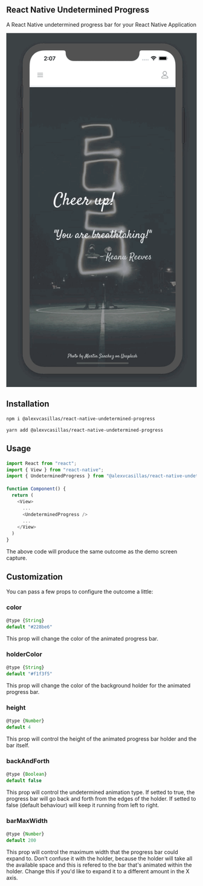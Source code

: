 ## React Native Undetermined Progress

A React Native undetermined progress bar for your React Native Application

![Showcase of React Native Undetermined Progress](https://github.com/alexvcasillas/react-native-undetermined-progress/blob/master/ios-demo.gif?raw=true)

## Installation

```
npm i @alexvcasillas/react-native-undetermined-progress
```

```
yarn add @alexvcasillas/react-native-undetermined-progress
```

## Usage

```js
import React from "react";
import { View } from "react-native";
import { UndeterminedProgress } from "@alexvcasillas/react-native-undetermined-progress";

function Component() {
  return (
    <View>
      ...
      <UndeterminedProgress />
      ...
    </View>
  )
}
```

The above code will produce the same outcome as the demo screen capture.

## Customization

You can pass a few props to configure the outcome a little:

### color

```js
@type {String}
default "#228be6"
```

This prop will change the color of the animated progress bar.

### holderColor

```js
@type {String}
default "#f1f3f5"
```

This prop will change the color of the background holder for the animated progress bar.

### height

```js
@type {Number}
default 4
```

This prop will control the height of the animated progress bar holder and the bar itself.


### backAndForth

```js
@type {Boolean}
default false
```

This prop will control the undetermined animation type. If setted to true, the progress bar will go back and forth from the
edges of the holder. If setted to false (default behaviour) will keep it running from left to right.

### barMaxWidth

```js
@type {Number}
default 200
```

This prop will control the maximum width that the progress bar could expand to. Don't confuse it with the holder, because the holder will take all the available space and this is refered to the bar that's animated within the holder. Change this if you'd like to expand it to a different amount in the X axis.